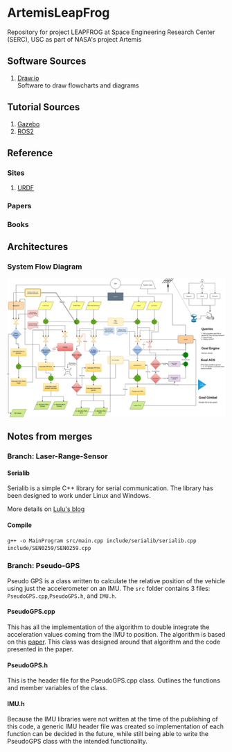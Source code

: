 # ArtemisLeapFrog
Repository for project LEAPFROG at Space Engineering Research Center (SERC), USC as part of NASA's project Artemis

## Software Sources
1. [Draw.io](https://github.com/jgraph/drawio-desktop/releases/download/v13.2.4/draw.io-amd64-13.2.4.deb) \
    Software to draw flowcharts and diagrams

## Tutorial Sources
1. [Gazebo](http://gazebosim.org/tutorials)
2. [ROS2](https://index.ros.org/doc/ros2/Tutorials/)

## Reference
### Sites
1. [URDF](http://gazebosim.org/tutorials/?tut=ros_urdf)
### Papers
### Books

## Architectures
### System Flow Diagram
![](Diagrams/SystemArchitecture-System%20Logic.png)


## Notes from merges

### Branch: Laser-Range-Sensor

#### Serialib

Serialib is a simple C++ library for serial communication. The library has been designed to work under Linux and Windows.

More details on [Lulu's blog](https://lucidar.me/en/serialib/cross-plateform-rs232-serial-library/)

#### Compile

```g++ -o MainProgram src/main.cpp include/serialib/serialib.cpp include/SEN0259/SEN0259.cpp```

### Branch: Pseudo-GPS

Pseudo GPS is a class written to calculate the relative position of the vehicle using just the accelerometer on an IMU.
The `src` folder contains 3 files: `PseudoGPS.cpp`,`PseudoGPS.h`, and `IMU.h`. 

#### PseudoGPS.cpp

This has all the implementation of the algorithm to double integrate the acceleration values coming from the IMU to position. The algorithm is based on this [paper](https://www.nxp.com/docs/en/application-note/AN3397.pdf). This class was designed around that algorithm and the code presented in the paper.

#### PseudoGPS.h

This is the header file for the PseudoGPS.cpp class. Outlines the functions and member variables of the class.

#### IMU.h

Because the IMU libraries were not written at the time of the publishing of this code, a generic IMU header file was created so implementation of each function can be decided in the future, while still being able to write the PseudoGPS class with the intended functionality.